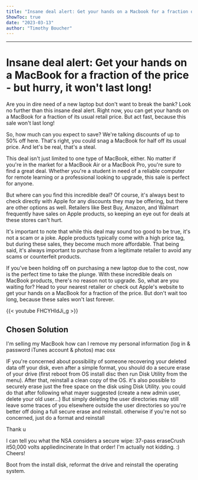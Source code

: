 ```yaml
---
title: "Insane deal alert: Get your hands on a Macbook for a fraction of the price - but hurry, it won't last long!"
ShowToc: true 
date: "2023-03-13"
author: "Timothy Boucher"
---
```

*****
# Insane deal alert: Get your hands on a MacBook for a fraction of the price - but hurry, it won't last long!

Are you in dire need of a new laptop but don't want to break the bank? Look no further than this insane deal alert. Right now, you can get your hands on a MacBook for a fraction of its usual retail price. But act fast, because this sale won't last long!

So, how much can you expect to save? We're talking discounts of up to 50% off here. That's right, you could snag a MacBook for half off its usual price. And let's be real, that's a steal.

This deal isn't just limited to one type of MacBook, either. No matter if you're in the market for a MacBook Air or a MacBook Pro, you're sure to find a great deal. Whether you're a student in need of a reliable computer for remote learning or a professional looking to upgrade, this sale is perfect for anyone.

But where can you find this incredible deal? Of course, it's always best to check directly with Apple for any discounts they may be offering, but there are other options as well. Retailers like Best Buy, Amazon, and Walmart frequently have sales on Apple products, so keeping an eye out for deals at these stores can't hurt.

It's important to note that while this deal may sound too good to be true, it's not a scam or a joke. Apple products typically come with a high price tag, but during these sales, they become much more affordable. That being said, it's always important to purchase from a legitimate retailer to avoid any scams or counterfeit products.

If you've been holding off on purchasing a new laptop due to the cost, now is the perfect time to take the plunge. With these incredible deals on MacBook products, there's no reason not to upgrade. So, what are you waiting for? Head to your nearest retailer or check out Apple's website to get your hands on a MacBook for a fraction of the price. But don't wait too long, because these sales won't last forever.

{{< youtube FHCYHldJi_g >}} 



## Chosen Solution
 I'm selling my MacBook  how can I remove my personal
information (log in & password iTunes account & photos)
mac osx

 IF you're concerned about possibility of someone recovering your deleted data off your disk, even after a simple format, you should do a secure erase of your drive (first reboot from OS install disc then run Disk Utility from the menu). After that, reinstall a clean copy of the OS.
it's also possible to securely erase just the free space on the disk using Disk Utility. you could do that after following what mayer suggested (create a new admin user, delete your old user...) But simply deleting the user directories may still leave some traces of you elsewhere outside the user directories so you're better off doing a full secure erase and reinstall.
otherwise if you're not so concerned, just do a format and reinstall

 Thank u

 I can tell you what the NSA considers a secure wipe:
37-pass eraseCrush it50,000 volts appliedincinerate
In that order!  I'm actually not kidding. :)
Cheers!

 Boot from the install disk, reformat the drive and reinstall the operating system.




